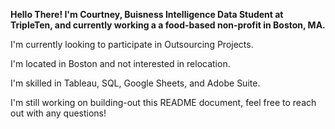 **Hello There!
I'm Courtney, Buisness Intelligence Data Student at TripleTen, and currently working a a food-based non-profit in Boston, MA.**

I'm currently looking to participate in Outsourcing Projects. 

I'm located in Boston and not interested in relocation. 

I'm skilled in Tableau, SQL, Google Sheets, and Adobe Suite. 

I'm still working on building-out this README document, feel free to reach out with any questions!
